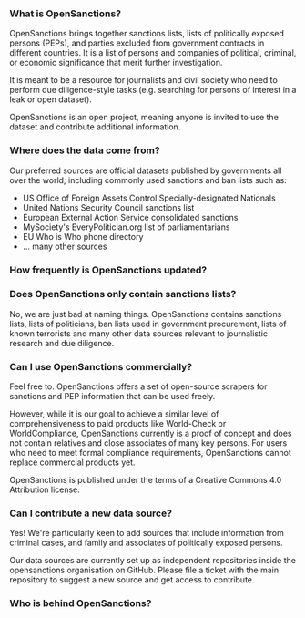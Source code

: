 
### What is OpenSanctions?

OpenSanctions brings together sanctions lists, lists of politically exposed
persons (PEPs), and parties excluded from government contracts in different countries.
It is a list of persons and companies of political, criminal, or economic
significance that merit further investigation.

It is meant to be a resource for journalists and civil society who need to
perform due diligence-style tasks (e.g. searching for persons of interest in
a leak or open dataset).

OpenSanctions is an open project, meaning anyone is invited to use the dataset
and contribute additional information.

### Where does the data come from?

Our preferred sources are official datasets published by governments all over
the world; including commonly used sanctions and ban lists such as:

* US Office of Foreign Assets Control Specially-designated Nationals
* United Nations Security Council sanctions list
* European External Action Service consolidated sanctions
* MySociety's EveryPolitician.org list of parliamentarians
* EU Who is Who phone directory
* ... many other sources

### How frequently is OpenSanctions updated?

### Does OpenSanctions only contain sanctions lists?

No, we are just bad at naming things. OpenSanctions contains sanctions lists,
lists of politicians, ban lists used in government procurement, lists of known
terrorists and many other data sources relevant to journalistic research and
due diligence.

### Can I use OpenSanctions commercially?

Feel free to. OpenSanctions offers a set of open-source scrapers for sanctions
and PEP information that can be used freely.

However, while it is our goal to achieve a similar level of comprehensiveness
to paid products like World-Check or WorldCompliance, OpenSanctions currently
is a proof of concept and does not contain relatives and close associates of
many key persons. For users who need to meet formal compliance requirements,
OpenSanctions cannot replace commercial products yet.

OpenSanctions is published under the terms of a Creative Commons 4.0 Attribution
license.


### Can I contribute a new data source?

Yes! We're particularly keen to add sources that include information from
criminal cases, and family and associates of politically exposed persons.

Our data sources are currently set up as independent repositories inside the
opensanctions organisation on GitHub. Please file a ticket with the main
repository to suggest a new source and get access to contribute.


### Who is behind OpenSanctions?
